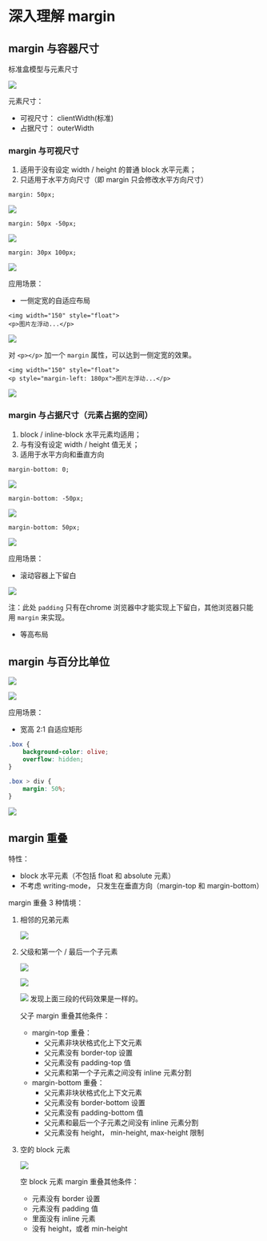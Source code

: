 # 深入理解 margin

## margin 与容器尺寸

标准盒模型与元素尺寸

![](./res/css-box.png)

元素尺寸：

- 可视尺寸： clientWidth(标准)
- 占据尺寸： outerWidth

### margin 与可视尺寸

1. 适用于没有设定 width / height 的普通 block 水平元素；
2. 只适用于水平方向尺寸（即 margin 只会修改水平方向尺寸）

`margin: 50px;`

![](./res/margin-50px.png)

`margin: 50px -50px;`

![](./res/margin-hor-minus50px.png)

`margin: 30px 100px;`

![](./res/margin-ver-30px.png)

应用场景：

- 一侧定宽的自适应布局

```
<img width="150" style="float">
<p>图片左浮动...</p>
```

![](./res/margin-left1.png)

对 `<p></p>` 加一个 `margin` 属性，可以达到一侧定宽的效果。

```
<img width="150" style="float">
<p style="margin-left: 180px">图片左浮动...</p>
```

![](./res/margin-left2.png)

### margin 与占据尺寸（元素占据的空间）

1. block / inline-block 水平元素均适用；
2. 与有没有设定 width / height 值无关；
3. 适用于水平方向和垂直方向

`margin-bottom: 0;`

![](./res/margin-bottom1.png)

`margin-bottom: -50px;`

![](./res/margin-bottom2.png)

`margin-bottom: 50px;`

![](./res/margin-bottom3.png)

应用场景：

- 滚动容器上下留白

![](./res/scroll.png)

注：此处 `padding` 只有在chrome 浏览器中才能实现上下留白，其他浏览器只能用 `margin` 来实现。

- 等高布局


## margin 与百分比单位

![](./res/percent1.png)

![](./res/percent2.png)

应用场景：

- 宽高 2:1 自适应矩形

```css
.box {
    background-color: olive;
    overflow: hidden;
}

.box > div {
    margin: 50%;
}
```

![](./res/percent3.png)

## margin 重叠

特性：

- block 水平元素（不包括 float 和 absolute 元素）
-  不考虑 writing-mode， 只发生在垂直方向（margin-top 和 margin-bottom）

margin 重叠 3 种情境：

1. 相邻的兄弟元素

    ![](./res/overlap1.png)

2. 父级和第一个 / 最后一个子元素

    ![](./res/overlap2-1.png)

    ![](./res/overlap2-2.png)

    ![](./res/overlap2-3.png)
    发现上面三段的代码效果是一样的。

    父子 margin 重叠其他条件：

    - margin-top 重叠：
        - 父元素非块状格式化上下文元素
        - 父元素没有 border-top 设置
        - 父元素没有 padding-top 值
        - 父元素和第一个子元素之间没有 inline 元素分割
    - margin-bottom 重叠：
        - 父元素非块状格式化上下文元素
        - 父元素没有 border-bottom 设置
        - 父元素没有 padding-bottom 值
        - 父元素和最后一个子元素之间没有 inline 元素分割
        - 父元素没有 height， min-height, max-height 限制

3. 空的 block 元素

    ![](./res/overlap3.png)

    空 block 元素 margin 重叠其他条件：

    - 元素没有 border 设置
    - 元素没有 padding 值
    - 里面没有 inline 元素
    - 没有 height，或者 min-height
